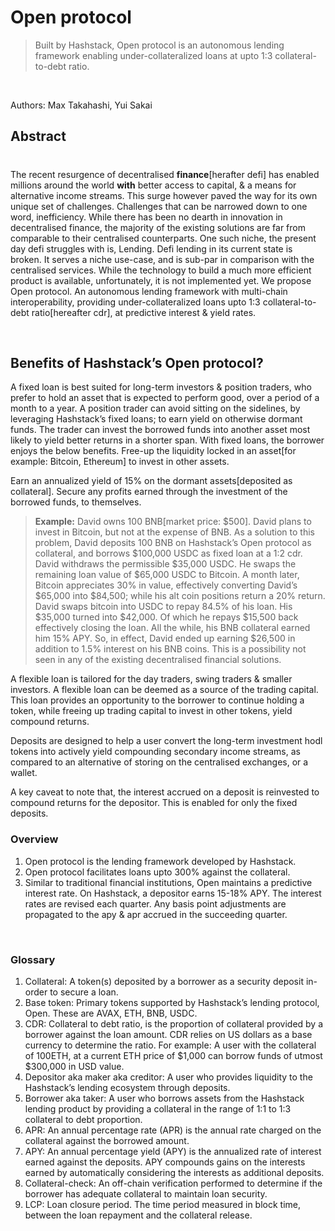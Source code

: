 
# Open protocol

> Built by Hashstack, Open protocol is an autonomous lending framework enabling under-collateralized loans at upto 1:3 collateral-to-debt ratio.

<br />

Authors: Max Takahashi, Yui Sakai
<br />

## Abstract
#
The recent resurgence of decentralised **finance**[herafter defi] has enabled millions around the world **with** better access to capital, & a means for alternative income streams. This surge however paved the way for its own unique set of challenges. Challenges that can be narrowed down to one word, inefficiency. While there has been no dearth in innovation in decentralised finance, the majority of the existing solutions are far from comparable to their centralised counterparts. One such niche, the present day defi struggles with is, Lending. Defi lending in its current state is broken. It serves a niche use-case, and is sub-par in comparison with the centralised services. While the technology to build a much more efficient product is available, unfortunately, it is not implemented yet. We propose Open protocol. An autonomous lending framework with multi-chain interoperability, providing under-collateralized loans upto 1:3 collateral-to-debt ratio[hereafter cdr], at predictive interest & yield rates.

<br />


## Benefits of Hashstack’s Open protocol?

A fixed loan is best suited for long-term investors & position traders, who prefer to hold an asset that is expected to perform good, over a period of a month to a year. A position trader can avoid sitting on the  sidelines, by leveraging Hashstack’s fixed loans; to earn yield on otherwise dormant funds. The trader can invest the borrowed funds into another asset most likely to yield better returns in a shorter span. With fixed loans, the borrower enjoys the below benefits.
Free-up the liquidity locked in an asset[for example: Bitcoin, Ethereum] to invest in other assets.

Earn an annualized yield of 15% on the dormant assets[deposited as collateral].
Secure any profits earned through the investment of the borrowed funds, to themselves.

> **Example:** David owns 100 BNB[market price: $500]. David plans to invest in Bitcoin, but not at the expense of BNB. As a solution to this problem, David deposits 100 BNB on Hashstack’s Open protocol as collateral, and borrows $100,000 USDC as fixed loan at a 1:2 cdr. David withdraws the permissible $35,000 USDC. He swaps the remaining loan value of $65,000 USDC to Bitcoin. A month later, Bitcoin appreciates 30% in value, effectively converting David’s $65,000 into $84,500; while his alt coin positions return a 20% return. David swaps bitcoin into USDC to repay 84.5% of his loan. His $35,000 turned into $42,000. Of which he repays $15,500 back effectively closing the loan. All the while, his BNB collateral earned him 15% APY. So, in effect, David ended up earning $26,500 in addition to 1.5% interest on his BNB coins. This is a possibility not seen in any of the existing decentralised financial solutions.

A flexible loan is tailored for the day traders, swing traders & smaller investors. A flexible loan can be deemed as a source of the trading capital. This loan provides an opportunity to the borrower to continue holding a token, while freeing up trading capital to invest in other tokens, yield compound returns. 

Deposits are designed to help a user convert the long-term investment hodl tokens into actively yield compounding secondary income streams, as compared to an alternative of storing on the centralised exchanges, or a wallet. 

A key caveat to note that, the interest accrued on a deposit is reinvested to compound returns for the depositor. This is enabled for only the fixed deposits.


### Overview
1. Open protocol is the lending framework developed by Hashstack.
2. Open protocol facilitates loans upto 300% against the collateral.
3. Similar to traditional financial institutions, Open maintains a predictive interest rate. On Hashstack, a depositor earns 15-18% APY. The interest rates are revised each quarter. Any basis point adjustments are propagated to the apy & apr accrued in the succeeding quarter.

<br />

### Glossary
1. Collateral: A token(s) deposited by a borrower as a security deposit in-order to secure a loan.
2. Base token: Primary tokens supported by Hashstack’s lending protocol, Open. These are  AVAX, ETH, BNB, USDC.
3. CDR: Collateral to debt ratio, is the proportion of collateral provided by a borrower against the loan amount. CDR relies on US dollars as a base currency to determine the ratio. For example: A user with the collateral of 100ETH, at a current ETH price of $1,000 can borrow funds of utmost $300,000 in USD value.
4. Depositor aka maker aka creditor: A user who provides liquidity to the Hashstack’s lending ecosystem through deposits. 
5. Borrower aka taker: A user who borrows assets from the Hashstack lending product by providing a collateral in the range of 1:1 to 1:3 collateral to debt proportion.
6. APR: An annual percentage rate (APR) is the annual rate charged on the collateral against the borrowed amount. 
7. APY: An annual percentage yield (APY) is the annualized rate of interest earned against the deposits. APY compounds gains on the interests earned by automatically considering the  interests as additional deposits.
8. Collateral-check: An off-chain verification performed to determine if the borrower has adequate collateral to maintain loan security.
9. LCP: Loan closure period. The time period measured in block time,  between the loan repayment and the collateral release. 

